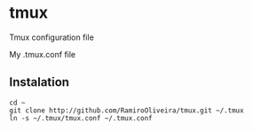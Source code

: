 # tmux
Tmux configuration file

My .tmux.conf file 

## Instalation
```
cd ~
git clone http://github.com/RamiroOliveira/tmux.git ~/.tmux
ln -s ~/.tmux/tmux.conf ~/.tmux.conf
